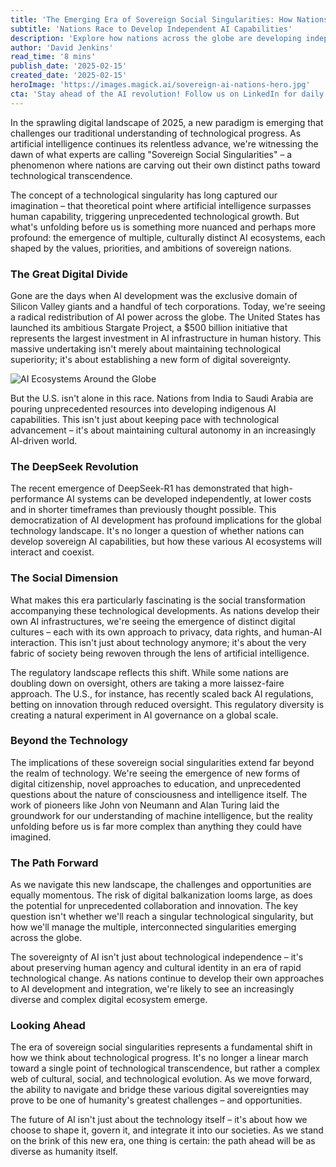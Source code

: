 ```yaml
---
title: 'The Emerging Era of Sovereign Social Singularities: How Nations Are Reshaping the AI Landscape'
subtitle: 'Nations Race to Develop Independent AI Capabilities'
description: 'Explore how nations across the globe are developing independent AI ecosystems, leading to a new era of cultural and technological evolution called "Sovereign Social Singularities." Discover the impact of this shift from Silicon Valley's dominance to a diverse digital landscape shaped by national values and ambitions.'
author: 'David Jenkins'
read_time: '8 mins'
publish_date: '2025-02-15'
created_date: '2025-02-15'
heroImage: 'https://images.magick.ai/sovereign-ai-nations-hero.jpg'
cta: 'Stay ahead of the AI revolution! Follow us on LinkedIn for daily updates on how sovereign nations are reshaping the future of artificial intelligence.'
---
```


In the sprawling digital landscape of 2025, a new paradigm is emerging that challenges our traditional understanding of technological progress. As artificial intelligence continues its relentless advance, we're witnessing the dawn of what experts are calling "Sovereign Social Singularities" – a phenomenon where nations are carving out their own distinct paths toward technological transcendence.

The concept of a technological singularity has long captured our imagination – that theoretical point where artificial intelligence surpasses human capability, triggering unprecedented technological growth. But what's unfolding before us is something more nuanced and perhaps more profound: the emergence of multiple, culturally distinct AI ecosystems, each shaped by the values, priorities, and ambitions of sovereign nations.

### The Great Digital Divide

Gone are the days when AI development was the exclusive domain of Silicon Valley giants and a handful of tech corporations. Today, we're seeing a radical redistribution of AI power across the globe. The United States has launched its ambitious Stargate Project, a $500 billion initiative that represents the largest investment in AI infrastructure in human history. This massive undertaking isn't merely about maintaining technological superiority; it's about establishing a new form of digital sovereignty.

![AI Ecosystems Around the Globe](https://i.magick.ai/PIXE/1739622891640_magick_img.webp)

But the U.S. isn't alone in this race. Nations from India to Saudi Arabia are pouring unprecedented resources into developing indigenous AI capabilities. This isn't just about keeping pace with technological advancement – it's about maintaining cultural autonomy in an increasingly AI-driven world.

### The DeepSeek Revolution

The recent emergence of DeepSeek-R1 has demonstrated that high-performance AI systems can be developed independently, at lower costs and in shorter timeframes than previously thought possible. This democratization of AI development has profound implications for the global technology landscape. It's no longer a question of whether nations can develop sovereign AI capabilities, but how these various AI ecosystems will interact and coexist.

### The Social Dimension

What makes this era particularly fascinating is the social transformation accompanying these technological developments. As nations develop their own AI infrastructures, we're seeing the emergence of distinct digital cultures – each with its own approach to privacy, data rights, and human-AI interaction. This isn't just about technology anymore; it's about the very fabric of society being rewoven through the lens of artificial intelligence.

The regulatory landscape reflects this shift. While some nations are doubling down on oversight, others are taking a more laissez-faire approach. The U.S., for instance, has recently scaled back AI regulations, betting on innovation through reduced oversight. This regulatory diversity is creating a natural experiment in AI governance on a global scale.

### Beyond the Technology

The implications of these sovereign social singularities extend far beyond the realm of technology. We're seeing the emergence of new forms of digital citizenship, novel approaches to education, and unprecedented questions about the nature of consciousness and intelligence itself. The work of pioneers like John von Neumann and Alan Turing laid the groundwork for our understanding of machine intelligence, but the reality unfolding before us is far more complex than anything they could have imagined.

### The Path Forward

As we navigate this new landscape, the challenges and opportunities are equally momentous. The risk of digital balkanization looms large, as does the potential for unprecedented collaboration and innovation. The key question isn't whether we'll reach a singular technological singularity, but how we'll manage the multiple, interconnected singularities emerging across the globe.

The sovereignty of AI isn't just about technological independence – it's about preserving human agency and cultural identity in an era of rapid technological change. As nations continue to develop their own approaches to AI development and integration, we're likely to see an increasingly diverse and complex digital ecosystem emerge.

### Looking Ahead

The era of sovereign social singularities represents a fundamental shift in how we think about technological progress. It's no longer a linear march toward a single point of technological transcendence, but rather a complex web of cultural, social, and technological evolution. As we move forward, the ability to navigate and bridge these various digital sovereignties may prove to be one of humanity's greatest challenges – and opportunities.

The future of AI isn't just about the technology itself – it's about how we choose to shape it, govern it, and integrate it into our societies. As we stand on the brink of this new era, one thing is certain: the path ahead will be as diverse as humanity itself.